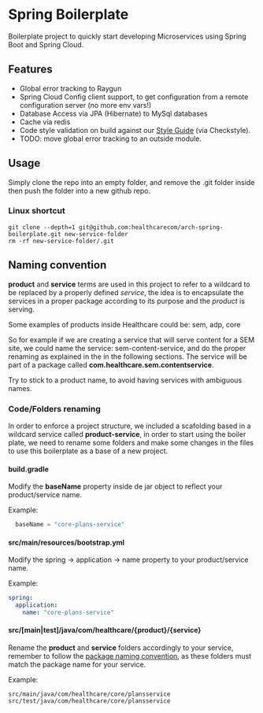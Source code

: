 # Spring Boilerplate

Boilerplate project to quickly start developing Microservices using Spring Boot and Spring Cloud.

## Features

* Global error tracking to Raygun
* Spring Cloud Config client support, to get configuration from a remote configuration server (no more env vars!)
* Database Access via JPA (Hibernate) to MySql databases
* Cache via redis
* Code style validation on build against our [Style Guide](https://github.com/healthcarecom/styleguide/tree/master/coding/java) (via Checkstyle).
* TODO: move global error tracking to an outside module.

## Usage

Simply clone the repo into an empty folder, and remove the .git folder inside then push the folder into a new github repo.

### Linux shortcut

```shell
git clone --depth=1 git@github.com:healthcarecom/arch-spring-boilerplate.git new-service-folder
rm -rf new-service-folder/.git
```

## Naming convention

**product** and **service** terms are used in this project to refer to a wildcard to be replaced by a properly defined *service*, the idea is to encapsulate the services in a proper package according to its purpose and the *product* is serving.

Some examples of products inside Healthcare could be: sem, adp, core

So for example if we are creating a service that will serve content for a SEM site, we could name the service: sem-content-service, and do the proper renaming as explained in the in the following sections. The service will be part of a package called **com.healthcare.sem.contentservice**.

Try to stick to a product name, to avoid having services with ambiguous names.

### Code/Folders renaming

In order to enforce a project structure, we included a scafolding based in a wildcard service called **product-service**, in order to start using the boiler plate, we need to rename some folders and make some changes in the files to use this boilerplate as a base of a new project.

#### build.gradle

Modify the **baseName** property inside de jar object to reflect your product/service name.

Example:

```java
  baseName = "core-plans-service"
```

#### src/main/resources/bootstrap.yml

Modify the spring -> application -> name property to your product/service name.

Example:

```yaml
spring:
  application:
    name: "core-plans-service"
```

#### src/[main|test]/java/com/healthcare/{product}/{service}

Rename the **product** and **service** folders accordingly to your service, remember to follow the [package naming convention](https://github.com/healthcarecom/styleguide/blob/master/coding/java/README.md#package-name), as these folders must match the package name for your service.

Example:
```shell
src/main/java/com/healthcare/core/plansservice
src/test/java/com/healthcare/core/plansservice
```

